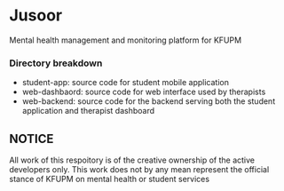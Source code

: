 # Jusoor

Mental health management and monitoring platform for KFUPM

### Directory breakdown

- student-app: source code for student mobile application
- web-dashbaord: source code for web interface used by therapists
- web-backend: source code for the backend serving both the student application and therapist dashboard

## NOTICE
All work of this respoitory is of the creative ownership of the active developers only. This work does not by any mean represent the official stance of KFUPM on mental health or student services